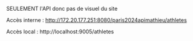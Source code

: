 SEULEMENT l'API donc pas de visuel du site

Accès interne : http://172.20.177.251:8080/paris2024apimathieu/athletes

Accès local : http://localhost:9005/athletes
